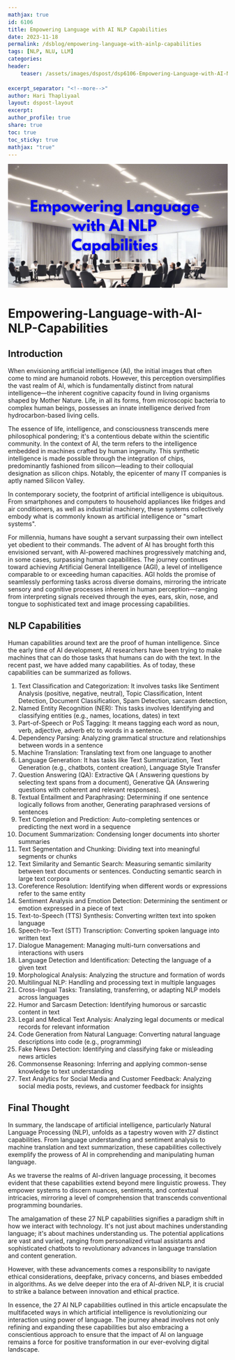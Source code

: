 ```yaml
---
mathjax: true
id: 6106
title: Empowering Language with AI NLP Capabilities
date: 2023-11-18
permalink: /dsblog/empowering-language-with-ainlp-capabilities
tags: [NLP, NLU, LLM]
categories:
header:
    teaser: /assets/images/dspost/dsp6106-Empowering-Language-with-AI-NLP-Capabilities.jpg
    
excerpt_separator: "<!--more-->"   
author: Hari Thapliyaal   
layout: dspost-layout   
excerpt:   
author_profile: true   
share: true   
toc: true   
toc_sticky: true 
mathjax: "true"
---
```


![Empowering-Language-with-AI-NLP-Capabilities](/assets/images/dspost/dsp6106-Empowering-Language-with-AI-NLP-Capabilities.jpg)

# Empowering-Language-with-AI-NLP-Capabilities

## Introduction
When envisioning artificial intelligence (AI), the initial images that often come to mind are humanoid robots. However, this perception oversimplifies the vast realm of AI, which is fundamentally distinct from natural intelligence—the inherent cognitive capacity found in living organisms shaped by Mother Nature. Life, in all its forms, from microscopic bacteria to complex human beings, possesses an innate intelligence derived from hydrocarbon-based living cells.

The essence of life, intelligence, and consciousness transcends mere philosophical pondering; it's a contentious debate within the scientific community. In the context of AI, the term refers to the intelligence embedded in machines crafted by human ingenuity. This synthetic intelligence is made possible through the integration of chips, predominantly fashioned from silicon—leading to their colloquial designation as silicon chips. Notably, the epicenter of many IT companies is aptly named Silicon Valley.

In contemporary society, the footprint of artificial intelligence is ubiquitous. From smartphones and computers to household appliances like fridges and air conditioners, as well as industrial machinery, these systems collectively embody what is commonly known as artificial intelligence or "smart systems".

For millennia, humans have sought a servant surpassing their own intellect yet obedient to their commands. The advent of AI has brought forth this envisioned servant, with AI-powered machines progressively matching and, in some cases, surpassing human capabilities. The journey continues toward achieving Artificial General Intelligence (AGI), a level of intelligence comparable to or exceeding human capacities. AGI holds the promise of seamlessly performing tasks across diverse domains, mirroring the intricate sensory and cognitive processes inherent in human perception—ranging from interpreting signals received through the eyes, ears, skin, nose, and tongue to sophisticated text and image processing capabilities.

## NLP Capabilities
Human capabilities around text are the proof of human intelligence. Since the early time of AI development, AI researchers have been trying to make machines that can do those tasks that humans can do with the text. In the recent past, we have added many capabilities. As of today, these capabilities can be summarized as follows.

1. Text Classification and Categorization: It involves tasks like Sentiment Analysis (positive, negative, neutral), Topic Classification, Intent Detection, Document Classification, Spam Detection, sarcasm detection,
2. Named Entity Recognition (NER): This tasks involves Identifying and classifying entities (e.g., names, locations, dates) in text
3. Part-of-Speech or PoS Tagging: It means tagging each word as noun, verb, adjective, adverb etc to words in a sentence.
4. Dependency Parsing: Analyzing grammatical structure and relationships between words in a sentence
5. Machine Translation: Translating text from one language to another
6. Language Generation: It has tasks like Text Summarization, Text Generation (e.g., chatbots, content creation), Language Style Transfer
7. Question Answering (QA): Extractive QA ( Answering questions by selecting text spans from a document), Generative QA (Answering questions with coherent and relevant responses).
8. Textual Entailment and Paraphrasing: Determining if one sentence logically follows from another, Generating paraphrased versions of sentences
9. Text Completion and Prediction: Auto-completing sentences or predicting the next word in a sequence
10. Document Summarization: Condensing longer documents into shorter summaries
11. Text Segmentation and Chunking: Dividing text into meaningful segments or chunks
12. Text Similarity and Semantic Search: Measuring semantic similarity between text documents or sentences. Conducting semantic search in large text corpora
13. Coreference Resolution: Identifying when different words or expressions refer to the same entity
14. Sentiment Analysis and Emotion Detection: Determining the sentiment or emotion expressed in a piece of text
15. Text-to-Speech (TTS) Synthesis: Converting written text into spoken language
16. Speech-to-Text (STT) Transcription: Converting spoken language into written text
17. Dialogue Management: Managing multi-turn conversations and interactions with users
18. Language Detection and Identification: Detecting the language of a given text
19. Morphological Analysis: Analyzing the structure and formation of words
20. Multilingual NLP: Handling and processing text in multiple languages
21. Cross-lingual Tasks: Translating, transferring, or adapting NLP models across languages
22. Humor and Sarcasm Detection: Identifying humorous or sarcastic content in text
23. Legal and Medical Text Analysis: Analyzing legal documents or medical records for relevant information
24. Code Generation from Natural Language: Converting natural language descriptions into code (e.g., programming)
25. Fake News Detection: Identifying and classifying fake or misleading news articles
26. Commonsense Reasoning: Inferring and applying common-sense knowledge to text understanding
27. Text Analytics for Social Media and Customer Feedback: Analyzing social media posts, reviews, and customer feedback for insights

## Final Thought

In summary, the landscape of artificial intelligence, particularly Natural Language Processing (NLP), unfolds as a tapestry woven with 27 distinct capabilities. From language understanding and sentiment analysis to machine translation and text summarization, these capabilities collectively exemplify the prowess of AI in comprehending and manipulating human language.

As we traverse the realms of AI-driven language processing, it becomes evident that these capabilities extend beyond mere linguistic prowess. They empower systems to discern nuances, sentiments, and contextual intricacies, mirroring a level of comprehension that transcends conventional programming boundaries.

The amalgamation of these 27 NLP capabilities signifies a paradigm shift in how we interact with technology. It's not just about machines understanding language; it's about machines understanding us. The potential applications are vast and varied, ranging from personalized virtual assistants and sophisticated chatbots to revolutionary advances in language translation and content generation.

However, with these advancements comes a responsibility to navigate ethical considerations, deepfake, privacy concerns, and biases embedded in algorithms. As we delve deeper into the era of AI-driven NLP, it is crucial to strike a balance between innovation and ethical practice.

In essence, the 27 AI NLP capabilities outlined in this article encapsulate the multifaceted ways in which artificial intelligence is revolutionizing our interaction using power of language. The journey ahead involves not only refining and expanding these capabilities but also embracing a conscientious approach to ensure that the impact of AI on language remains a force for positive transformation in our ever-evolving digital landscape.

